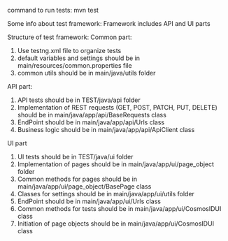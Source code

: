command to run tests:
mvn test


Some info about test framework:
Framework includes API and UI parts

Structure of test framework:
Common part:
1. Use testng.xml file to organize tests
2. default variables and settings should be in main/resources/common.properties file
3. common utils should be in main/java/utils folder

API part:
1. API tests should be in TEST/java/api folder
2. Implementation of REST requests (GET, POST, PATCH, PUT, DELETE) should be in main/java/app/api/BaseRequests class
3. EndPoint should be in main/java/app/api/Urls class
4. Business logic should be in main/java/app/api/ApiClient class

UI part
1. UI tests should be in TEST/java/ui folder
2. Implementation of pages should be in main/java/app/ui/page_object folder
3. Common methods for pages should be in main/java/app/ui/page_object/BasePage class
4. Classes for settings should be in main/java/app/ui/utils folder
5. EndPoint should be in main/java/app/ui/Urls class
6. Common methods for tests should be in main/java/app/ui/CosmosIDUI class
7. Initiation of page objects should be in main/java/app/ui/CosmosIDUI class




